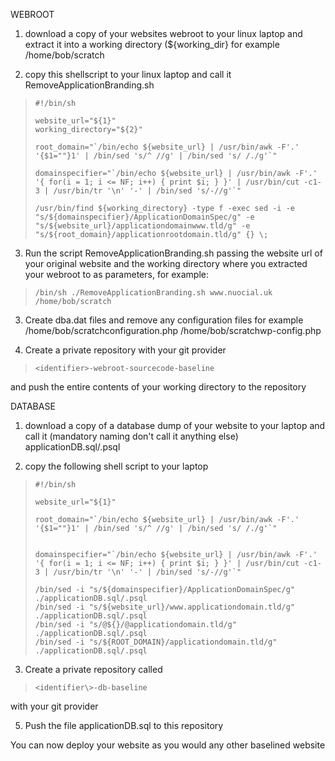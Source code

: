 WEBROOT

1. download a copy of your websites webroot to your linux laptop and extract it into a working  directory (${working_dir} for example /home/bob/scratch

2. copy this shellscript to your linux laptop and call it RemoveApplicationBranding.sh

>     #!/bin/sh
>     
>     website_url="${1}"
>     working_directory="${2}"
>     
>     root_domain="`/bin/echo ${website_url} | /usr/bin/awk -F'.' '{$1=""}1' | /bin/sed 's/^ //g' | /bin/sed 's/ /./g'`"
>     
>     domainspecifier="`/bin/echo ${website_url} | /usr/bin/awk -F'.' '{ for(i = 1; i <= NF; i++) { print $i; } }' | /usr/bin/cut -c1-3 | /usr/bin/tr '\n' '-' | /bin/sed 's/-//g'`"
>     
>     /usr/bin/find ${working_directory} -type f -exec sed -i -e "s/${domainspecifier}/ApplicationDomainSpec/g" -e "s/${website_url}/applicationdomainwww.tld/g" -e "s/${root_domain}/applicationrootdomain.tld/g" {} \;

3. Run the script RemoveApplicationBranding.sh passing the website url of your original website and the working directory where you extracted your webroot to as parameters, for example:

>     /bin/sh ./RemoveApplicationBranding.sh www.nuocial.uk /home/bob/scratch

3. Create dba.dat files and remove any configuration files for example /home/bob/scratchconfiguration.php /home/bob/scratchwp-config.php

4. Create a private repository with your git provider

>     <identifier>-webroot-sourcecode-baseline

and push the entire contents of your working directory to the repository

DATABASE

1. download a copy of a database dump of your website to your laptop and call it (mandatory naming don't call it anything else) applicationDB.sql/.psql

2. copy the following shell script to your laptop

>     #!/bin/sh
>     
>     website_url="${1}"
>     
>     root_domain="`/bin/echo ${website_url} | /usr/bin/awk -F'.' '{$1=""}1' | /bin/sed 's/^ //g' | /bin/sed 's/ /./g'`"
>    
>     
>     domainspecifier="`/bin/echo ${website_url} | /usr/bin/awk -F'.' '{ for(i = 1; i <= NF; i++) { print $i; } }' | /usr/bin/cut -c1-3 | /usr/bin/tr '\n' '-' | /bin/sed 's/-//g'`"
>          
>     /bin/sed -i "s/${domainspecifier}/ApplicationDomainSpec/g" ./applicationDB.sql/.psql
>     /bin/sed -i "s/${website_url}/www.applicationdomain.tld/g" ./applicationDB.sql/.psql
>     /bin/sed -i "s/@${}/@applicationdomain.tld/g" ./applicationDB.sql/.psql
>     /bin/sed -i "s/${ROOT_DOMAIN}/applicationdomain.tld/g" ./applicationDB.sql/.psql

3. Create a private repository called

>     <identifier\>-db-baseline

with your git provider

5. Push the file applicationDB.sql to this repository

You can now deploy your website as you would any other baselined website

